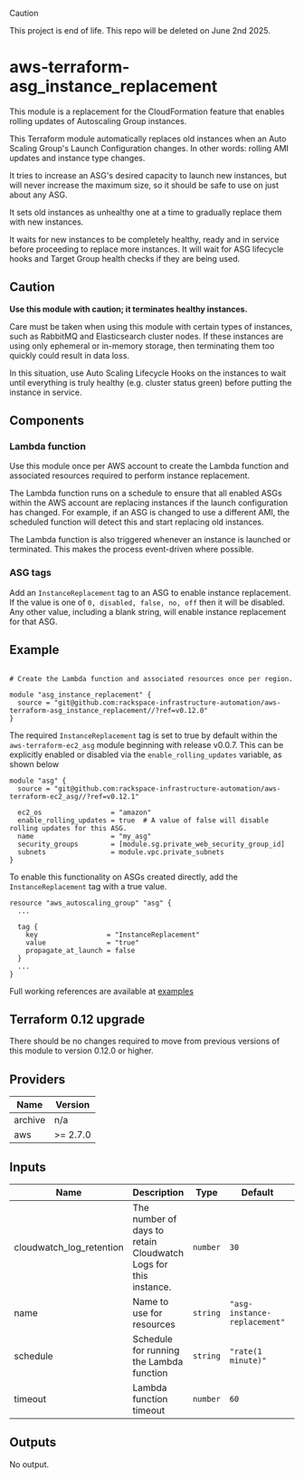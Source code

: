 > [!CAUTION]
> This project is end of life. This repo will be deleted on June 2nd 2025.

# aws-terraform-asg\_instance\_replacement

This module is a replacement for the CloudFormation feature that enables rolling updates of Autoscaling Group instances.

This Terraform module automatically replaces old instances when an Auto Scaling Group's Launch Configuration changes. In other words: rolling AMI updates and instance type changes.

It tries to increase an ASG's desired capacity to launch new instances, but will never increase the maximum size, so it should be safe to use on just about any ASG.

It sets old instances as unhealthy one at a time to gradually replace them with new instances.

It waits for new instances to be completely healthy, ready and in service before proceeding to replace more instances. It will wait for ASG lifecycle hooks and Target Group health checks if they are being used.

## Caution

__Use this module with caution; it terminates healthy instances.__

Care must be taken when using this module with certain types of instances, such as RabbitMQ and Elasticsearch cluster nodes. If these instances are using only ephemeral or in-memory storage, then terminating them too quickly could result in data loss.

In this situation, use Auto Scaling Lifecycle Hooks on the instances to wait until everything is truly healthy (e.g. cluster status green) before putting the instance in service.

## Components

### Lambda function

Use this module once per AWS account to create the Lambda function and associated resources required to perform instance replacement.

The Lambda function runs on a schedule to ensure that all enabled ASGs within the AWS account are replacing instances if the launch configuration has changed. For example, if an ASG is changed to use a different AMI, the scheduled function will detect this and start replacing old instances.

The Lambda function is also triggered whenever an instance is launched or terminated. This makes the process event-driven where possible.

### ASG tags

Add an `InstanceReplacement` tag to an ASG to enable instance replacement. If the value is one of `0, disabled, false, no, off` then it will be disabled. Any other value, including a blank string, will enable instance replacement for that ASG.

## Example

``` HCL

# Create the Lambda function and associated resources once per region.

module "asg_instance_replacement" {
  source = "git@github.com:rackspace-infrastructure-automation/aws-terraform-asg_instance_replacement//?ref=v0.12.0"
}
```

The required `InstanceReplacement` tag is set to true by default within the `aws-terraform-ec2_asg` module beginning with release v0.0.7.  This can be explicitly enabled or disabled via the `enable_rolling_updates` variable, as shown below

``` HCL
module "asg" {
  source = "git@github.com:rackspace-infrastructure-automation/aws-terraform-ec2_asg//?ref=v0.12.1"

  ec2_os                 = "amazon"
  enable_rolling_updates = true  # A value of false will disable rolling updates for this ASG.
  name                   = "my_asg"
  security_groups        = [module.sg.private_web_security_group_id]
  subnets                = module.vpc.private_subnets
}
```

To enable this functionality on ASGs created directly, add the `InstanceReplacement` tag with a true value.

``` HCL
resource "aws_autoscaling_group" "asg" {
  ...

  tag {
    key                 = "InstanceReplacement"
    value               = "true"
    propagate_at_launch = false
  }
  ...
}
```

Full working references are available at [examples](examples)

## Terraform 0.12 upgrade

There should be no changes required to move from previous versions of this module to version 0.12.0 or higher.

## Providers

| Name | Version |
|------|---------|
| archive | n/a |
| aws | >= 2.7.0 |

## Inputs

| Name | Description | Type | Default | Required |
|------|-------------|------|---------|:-----:|
| cloudwatch\_log\_retention | The number of days to retain Cloudwatch Logs for this instance. | `number` | `30` | no |
| name | Name to use for resources | `string` | `"asg-instance-replacement"` | no |
| schedule | Schedule for running the Lambda function | `string` | `"rate(1 minute)"` | no |
| timeout | Lambda function timeout | `number` | `60` | no |

## Outputs

No output.

